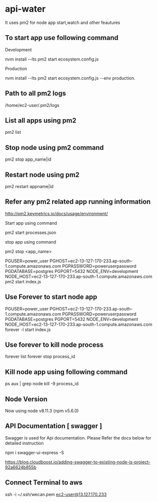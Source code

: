 # api-water
It uses pm2 for node app start,watch and other feautures

To start app use following command
---------------

Development

nvm install --lts
pm2 start ecosystem.config.js

Production

nvm install --lts
pm2 start ecosystem.config.js --env production.



Path to all pm2 logs 
---------------
/home/ec2-user/.pm2/logs

List all apps using pm2
---------------
pm2 list

Stop node using pm2 command
---------------

pm2 stop app_name|id

Restart node using pm2
---------------

pm2 restart appname|id

Refer any pm2 related app running information
---------------
http://pm2.keymetrics.io/docs/usage/environment/

Start app using command

pm2 start processes.json

stop app using command

pm2 stop <app_name>

PGUSER=power_user PGHOST=ec2-13-127-170-233.ap-south-1.compute.amazonaws.com PGPASSWORD=poweruserpassword PGDATABASE=postgres PGPORT=5432 NODE_ENV=development NODE_HOST=ec2-13-127-170-233.ap-south-1.compute.amazonaws.com pm2 start index.js

Use Forever to start node app
---------------

PGUSER=power_user PGHOST=ec2-13-127-170-233.ap-south-1.compute.amazonaws.com PGPASSWORD=poweruserpassword PGDATABASE=postgres PGPORT=5432 NODE_ENV=development NODE_HOST=ec2-13-127-170-233.ap-south-1.compute.amazonaws.com forever -l start index.js

Use forever to kill node process
---------------
forever list
forever stop process_id

Kill node app using following command
---------------
ps aux | grep node
kill -9 process_id


Node Version 
---------------
Now using node v8.11.3 (npm v5.6.0)

API Documentation [ swagger ]
------------------

Swagger is used for Api documentation. Please Refer the docs below for detailed instruction

npm i swagger-ui-express -S

https://blog.cloudboost.io/adding-swagger-to-existing-node-js-project-92a6624b855b


Connect Terminal to aws
------------------
ssh -i ~/.ssh/wecan.pem ec2-user@13.127.170.233
